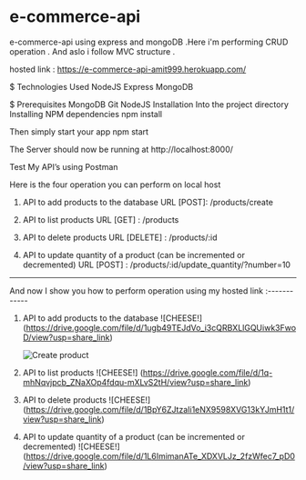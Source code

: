# e-commerce-api
e-commerce-api using express and mongoDB .Here i'm performing CRUD operation . And aslo i follow MVC structure .

hosted link : https://e-commerce-api-amit999.herokuapp.com/

$ Technologies Used
    NodeJS
    Express
    MongoDB

$ Prerequisites
    MongoDB
    Git
    NodeJS
    Installation
Into the project directory
Installing NPM dependencies
npm install

Then simply start your app
npm start

The Server should now be running at http://localhost:8000/



Test My API’s using Postman


Here is the four operation you can perform on local host

1.  API to add products to the database
    URL [POST]: /products/create

2.  API to list products
    URL [GET] : /products

3.  API to delete products
    URL [DELETE] : /products/:id

4.  API to update quantity of a product (can be incremented or decremented)
    URL [POST] : /products/:id/update_quantity/?number=10
    
    
********************************************************************************************************************
   
And now I show you how to perform operation using my hosted link :------------


1.  API to add products to the database
    ![CHEESE!]
    (https://drive.google.com/file/d/1ugb49TEJdVo_i3cQRBXLlGQUiwk3FwoD/view?usp=share_link)

    ![Create product](https://user-images.githubusercontent.com/96186566/200129067-13897f5a-7a6b-41c9-91e4-2a106d60d2f7.JPG)

2.  API to list products
    ![CHEESE!]
    (https://drive.google.com/file/d/1q-mhNqvjpcb_ZNaXOp4fdqu-mXLvS2tH/view?usp=share_link)


3.  API to delete products
    ![CHEESE!]
    (https://drive.google.com/file/d/1BpY6ZJtzaIi1eNX9598XVG13kYJmH1t1/view?usp=share_link)


4.  API to update quantity of a product (can be incremented or decremented)
    ![CHEESE!]
    (https://drive.google.com/file/d/1L6ImimanATe_XDXVLJz_2fzWfec7_pD0/view?usp=share_link)



